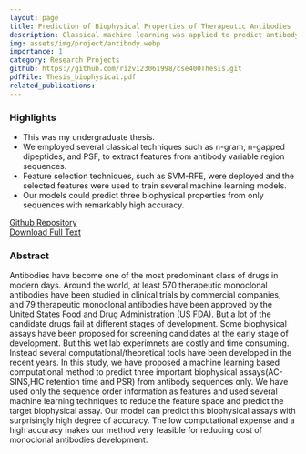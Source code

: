 ```yaml
---
layout: page
title: Prediction of Biophysical Properties of Therapeutic Antibodies from Antibody Sequences
description: Classical machine learning was applied to predict antibody properties from sequences.
img: assets/img/project/antibody.webp
importance: 1
category: Research Projects
github: https://github.com/rizvi23061998/cse400Thesis.git
pdfFile: Thesis_biophysical.pdf 
related_publications: 
---
```

<h3>Highlights</h3>
<ul>
    <li>This was my undergraduate thesis.</li>
    <li>We employed several classical techniques such as n-gram, n-gapped dipeptides, and PSF, to extract features from antibody variable region sequences.
    </li>
    <li>Feature selection techniques, such as SVM-RFE, were deployed and the selected features were used to train several machine learning models.
    </li>
    <li>Our models could predict three biophysical properties from only sequences with remarkably high accuracy.
    </li>
</ul>

<a href='{{ page.github }}'> Github Repository </a>
<br>
<a href='/assets/pdf/Thesis_biophysical.pdf'>Download Full Text</a>

<h3>Abstract</h3>
Antibodies have become one of the most predominant class of drugs in modern days.
Around the world, at least 570 therapeutic monoclonal antibodies have been studied in clinical trials by commercial companies, and 79 therapeutic monoclonal antibodies have been
approved by the United States Food and Drug Administration (US FDA). But a lot of the
candidate drugs fail at different stages of development. Some biophysical assays have been
proposed for screening candidates at the early stage of development. But this wet lab experimnets are costly and time consuming. Instead several computational/theoretical tools have
been developed in the recent years. In this study, we have proposed a machine learning
based computational method to predict three important biophysical assays(AC-SINS,HIC
retention time and PSR) from antibody sequences only. We have used only the sequence
order information as features and used several machine learning techniques to reduce the
feature space and predict the target biophysical assay. Our model can predict this biophysical assays with surprisingly high degree of accuracy. The low computational expense and a
high accuracy makes our method very feasible for reducing cost of monoclonal antibodies
development.

